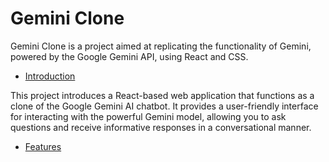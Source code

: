 # Gemini Clone

Gemini Clone is a project aimed at replicating the functionality of Gemini, powered by the Google Gemini API, using React and CSS.

- [Introduction](#introduction)

This project introduces a React-based web application that functions as a clone of the Google Gemini AI chatbot. It provides a user-friendly interface for interacting with the powerful Gemini model, allowing you to ask questions and receive informative responses in a conversational manner.

- [Features](#features)